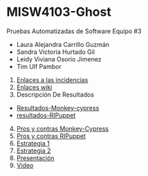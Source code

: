 # MISW4103-Ghost

Pruebas Automatizadas de Software
Equipo #3
- Laura Alejandra Carrillo Guzmán​​
- Sandra Victoria Hurtado Gil​​
- Leidy Viviana Osorio Jimenez​​
- Tim Ulf Pambor​

1. [Enlaces a las incidencias](https://github.com/tpambor/MISW4103-Ghost/issues)
2. [Enlaces wiki](https://github.com/tpambor/MISW4103-Ghost/wiki)
3. Descripción De Resultados
- [Resultados-Monkey-cypress ](https://github.com/tpambor/MISW4103-Ghost/wiki/Descripci%C3%B3n-De-Resultados-Monkey-cypress)
- [resultados-RIPuppet](https://github.com/tpambor/MISW4103-Ghost/wiki/Descripci%C3%B3n-de-resultados-RIPuppet)
4. [Pros y contras Monkey-Cypress](https://github.com/tpambor/MISW4103-Ghost/wiki/Pros-Contras-Monkey-Cypress)
5. [Pros y contras RIPuppet](https://github.com/tpambor/MISW4103-Ghost/wiki/Pros-Contras-RIPuppet)
6. [Estrategia 1](https://uniandes-my.sharepoint.com/:w:/g/personal/l_carrillog_uniandes_edu_co/EW0wvQK_VZ9HoYFCtcVImEABhlAz7sMi_q-NFSfFEM_sjw?e=6rrELG)
7. [Estrategia 2](https://uniandes-my.sharepoint.com/:w:/g/personal/l_carrillog_uniandes_edu_co/EVWKHRos-ulHkvUrrRx2UuEBc_yyoiYWc2fA3wYfOqKTRA?e=GbaeLj)
8.  [Presentación](https://uniandes-my.sharepoint.com/:p:/g/personal/l_carrillog_uniandes_edu_co/ETrJZGQKK7VApGP_jQdeq6gBni-bddd-Xu1DNW2KztLqrg?e=L0cmqL)
9. [Video]()
